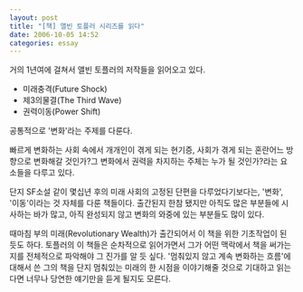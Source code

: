 ```yaml
---
layout: post
title: "[책] 앨빈 토플러 시리즈를 읽다"
date: 2006-10-05 14:52
categories: essay
---
```


거의 1년여에 걸쳐서 앨빈 토플러의 저작들을 읽어오고 있다. 

* 미래충격(Future Shock)
* 제3의물결(The Third Wave)
* 권력이동(Power Shift)

공통적으로 '변화'라는 주제를 다룬다.

빠르게 변화하는 사회 속에서 개개인이 겪게 되는 현기증, 사회가 겪게 되는 혼란어느 방향으로 변화해갈 것인가?그 변화에서 권력을 차지하는 주체는 누가 될 것인가?라는 요소들을 다루고 있다.

단지 SF소설 같이 몇십년 후의 미래 사회의 고정된 단편을 다루었다기보다는, '변화', '이동'이라는 것 자체를 다룬 책들이다. 출간된지 한참 됐지만 아직도 많은 부분들에 시사하는 바가 많고, 아직 완성되지 않고 변화의 와중에 있는 부분들도 많이 있다.

때마침 부의 미래(Revolutionary Wealth)가 출간되어서 이 책을 위한 기초작업이 된 듯도 하다. 토플러의 이 책들은 순차적으로 읽어가면서 그가 어떤 맥락에서 책을 써가는지를 전체적으로 파악해야 그 진가를 알 듯 싶다. '멈춰있지 않고 계속 변화하는 흐름'에 대해서 쓴 그의 책을 단지 멈춰있는 미래의 한 시점을 이야기해줄 것으로 기대하고 읽는다면 너무나 당연한 얘기만을 듣게 될지도 모른다.
